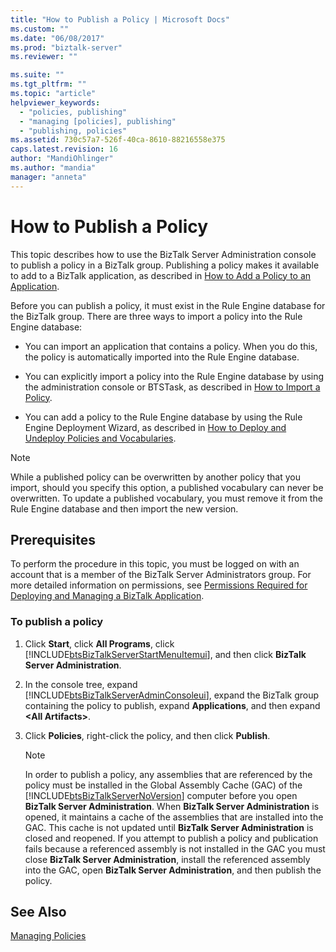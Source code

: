 ```yaml
---
title: "How to Publish a Policy | Microsoft Docs"
ms.custom: ""
ms.date: "06/08/2017"
ms.prod: "biztalk-server"
ms.reviewer: ""

ms.suite: ""
ms.tgt_pltfrm: ""
ms.topic: "article"
helpviewer_keywords: 
  - "policies, publishing"
  - "managing [policies], publishing"
  - "publishing, policies"
ms.assetid: 730c57a7-526f-40ca-8610-88216558e375
caps.latest.revision: 16
author: "MandiOhlinger"
ms.author: "mandia"
manager: "anneta"
---
```

# How to Publish a Policy
This topic describes how to use the BizTalk Server Administration console to publish a policy in a BizTalk group. Publishing a policy makes it available to add to a BizTalk application, as described in [How to Add a Policy to an Application](../core/how-to-add-a-policy-to-an-application.md).  
  
 Before you can publish a policy, it must exist in the Rule Engine database for the BizTalk group. There are three ways to import a policy into the Rule Engine database:  
  
-   You can import an application that contains a policy. When you do this, the policy is automatically imported into the Rule Engine database.  
  
-   You can explicitly import a policy into the Rule Engine database by using the administration console or BTSTask, as described in [How to Import a Policy](../core/how-to-import-a-policy.md).  
  
-   You can add a policy to the Rule Engine database by using the Rule Engine Deployment Wizard, as described in [How to Deploy and Undeploy Policies and Vocabularies](../core/how-to-deploy-and-undeploy-policies-and-vocabularies.md).  
  
> [!NOTE]
>  While a published policy can be overwritten by another policy that you import, should you specify this option, a published vocabulary can never be overwritten. To update a published vocabulary, you must remove it from the Rule Engine database and then import the new version.  
  
## Prerequisites  
 To perform the procedure in this topic, you must be logged on with an account that is a member of the BizTalk Server Administrators group. For more detailed information on permissions, see [Permissions Required for Deploying and Managing a BizTalk Application](../core/permissions-required-for-deploying-and-managing-a-biztalk-application.md).  
  
### To publish a policy  
  
1.  Click **Start**, click **All Programs**, click [!INCLUDE[btsBizTalkServerStartMenuItemui](../includes/btsbiztalkserverstartmenuitemui-md.md)], and then click **BizTalk Server Administration**.  
  
2.  In the console tree, expand [!INCLUDE[btsBizTalkServerAdminConsoleui](../includes/btsbiztalkserveradminconsoleui-md.md)], expand the BizTalk group containing the policy to publish, expand **Applications**, and then expand **\<All Artifacts>**.  
  
3.  Click **Policies**, right-click the policy, and then click **Publish**.  
  
    > [!NOTE]
    >  In order to publish a policy, any assemblies that are referenced by the policy must be installed in the Global Assembly Cache (GAC) of the [!INCLUDE[btsBizTalkServerNoVersion](../includes/btsbiztalkservernoversion-md.md)] computer before you open **BizTalk Server Administration**. When **BizTalk Server Administration** is opened, it maintains a cache of the assemblies that are installed into the GAC. This cache is not updated until **BizTalk Server Administration** is closed and reopened. If you attempt to publish a policy and publication fails because a referenced assembly is not installed in the GAC you must close **BizTalk Server Administration**, install the referenced assembly into the GAC, open **BizTalk Server Administration**, and then publish the policy.  
  
## See Also  
 [Managing Policies](../core/managing-policies.md)